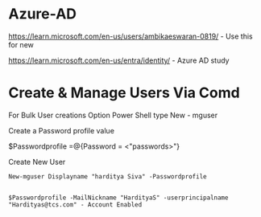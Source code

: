 # Azure-AD
https://learn.microsoft.com/en-us/users/ambikaeswaran-0819/   - Use this for new 


https://learn.microsoft.com/en-us/entra/identity/   - Azure AD study


# Create & Manage Users Via Comd
For Bulk User creations
Option Power Shell type 
  New - mguser

  Create a Password profile value

  
   $Passwordprofile =@{Password = <"passwords>"}

   
  Create New User 

  
    New-mguser Displayname "harditya Siva" -Passwordprofile

    
    $Passwordprofile -MailNickname "HardityaS" -userprincipalname "Hardityas@tcs.com" - Account Enabled
